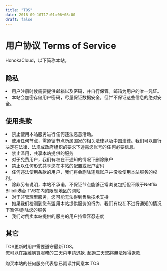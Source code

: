 ```yaml
---
title: "TOS"
date: 2018-09-10T17:01:06+08:00
draft: false
---
```

# 用户协议 Terms of Service
HonokaCloud，以下简称本站。

## 隐私
<li>用户注册时候需要提供邮箱以及密码，并自行保管。邮箱为用户的唯一凭证。</li>
<li>本站会加密存储用户密码，尽量保证数据安全，但并不保证这些信息的绝对安全。</li>

## 使用条款
<li>禁止使用本站服务进行任何违法恶意活动。</li>

<li>使用任何节点，需遵循节点所属国家的相关法律以及中国法律。我们可以自行决定在法律、法规或政府组织的要求下透露您账号的任何必要信息。</li>

<li>禁止滥用，共享本站提供的服务</li>

<li>对于免费用户，我们有权在不通知的情况下删除账户</li>

<li>禁止以任何形式共享您在本站的配置或账户密码</li>

<li>任何违法使用条款的用户，我们将会删除违规账户并没收使用本站服务的权利。</li>

<li>除非另有说明，本站不承诺，不保证节点能够正常浏览包括但不限于Netflix Bilibili港台 TVB在内的限制地区的网站</li>

<li>对于非管理型服务，您可能无法得到售后技术支持</li>

<li>如果我们检测到您有滥用本站提供服务的行为，我们有权在不进行通知的情况下暂停/删除您的服务</li>

<li>我们对倒卖本站提供的服务的用户持零容忍态度</li>

## 其它
TOS更新时用户需要遵守最新TOS。
<br>
您可以在距離購買服務的三天内申請退款. 超過三天您將無法獲得退款.
<br>


购买本站的任何服务代表您已阅读并同意本 TOS

